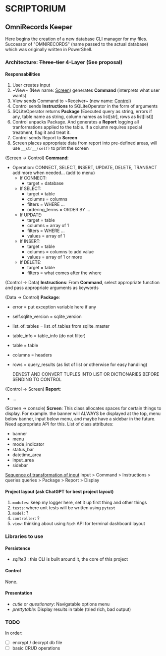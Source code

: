 # SCRIPTORIUM

## OmniRecords Keeper

Here begins the creation of a new database CLI manager for my files. Successor of "OMNIRECORDS" (name passed to the actual database) which was originally written in PowerShell.

### **Architecture**: ~~Three-tier~~ 4-Layer (See proposal)

#### Responsabilities

1. User creates input 
2. ~View~ (New name: <u>Screen</u>) generates **Command** (interprets what user wants) 
3. View sends Command to ~Receiver~ (new name: <u>Control</u>) 
4. Control sends **Instructions** to SQLiteOperator in the form of arguments 
5. SQLiteOperator returns **Package** (Executed query as string, errors if any, table name as string, column names as list[str], rows as list[list]) 
6. Control unpacks Package. And generates a **Report** logging all tranformations applied to the table. If a column requires special treatment, flag it and treat it.  
7. Control sends Report to **Screen**  
8. Screen places appropriate data from report into pre-defined areas, will use `__str__(self)` to print the screen   

(Screen -> Control) **Command**:
- Operation: CONNECT, SELECT, INSERT, UPDATE, DELETE, TRANSACT add more when needed... (add to menu)
  - If CONNECT:
    - target = database
  - If SELECT:
    - target = table
    - columns = columns
    - filters = WHERE ...
    - ordering_terms = ORDER BY ...
  - If UPDATE:
    - target = table
    - columns = array of 1
    - filters = WHERE ...
    - values = array of 1
  - If INSERT:
    - target = table
    - columns = columns to add value
    - values = array of 1 or more
  - If DELETE:
    - target = table
    - filters = what comes after the where

(Control -> Data) **Instructions**:
    From **Command**, select appropriate function and pass appropriate arguments as keywords
  
(Data -> Control) **Package**:
- error = put exception variable here if any
- self.sqlite_version = sqlite_version
- list_of_tables = list_of_tables from sqlite_master
- table_info = table_info (do not filter)
- table = table
- columns = headers
- rows = query_results (as list of list or otherwise for easy handling)
  
    DENEST AND CONVERT TUPLES INTO LIST OR DICTIONARIES BEFORE SENDING TO CONTROL

(Control -> Screen) **Report**:
- ...

(Screen -> console) **Screen**:
This class allocates spaces for certain things to display.
For example. the banner will ALWAYS  be displayed at the top,
menu below banner, input below menu, and maybe have a sidebar in the future.
Need appropriate API for this.
List of class attributes:
- banner
- menu
- mode_indicator
- status_bar
- datetime_area
- input_area
- sidebar

<u>Sequence of transformation of input</u>
input > Command > Instructions > queries
queries > Package > Report > Display

#### Project layout (ask ChatGPT for best project layout)

1. `modules`: keep my logger here, set it up first thing and other things
2. `tests`: where unit tests will be written using `pytest`
3. `model`: ?
4. `controller`: ?
5. `view`: thinking about using `Rich` API for terminal dashboard layout

### Libraries to use

#### Persistence

- *sqlite3* : this CLI is built around it, the core of this project

#### Control

None.

#### Presentation

- *cutie* or *questionary*: Navigatable options menu
- *prettytable*: Display results in table (tried rich, bad output)

### TODO

In order:

- [ ] encrypt / decrypt db file
- [ ] basic CRUD operations

